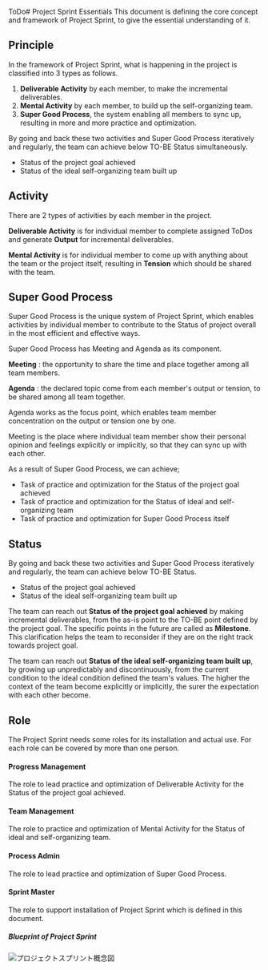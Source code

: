 ToDo# Project Sprint Essentials
This document is defining the core concept and framework of Project Sprint, to give the essential understanding of it.

## Principle
In the framework of Project Sprint, what is happening in the project is classified into 3 types as follows.

1. **Deliverable Activity** by each member, to make the incremental deliverables.
2. **Mental Activity** by each member, to build up the self-organizing team.
3. **Super Good Process**, the system enabling all members to sync up, resulting in more and more practice and optimization.

By going and back these two activities and Super Good Process iteratively and regularly, the team can achieve below TO-BE Status simultaneously.

* Status of the project goal achieved
* Status of the ideal self-organizing team built up

## Activity
There are 2 types of activities by each member in the project.

**Deliverable Activity** is for individual member to complete assigned ToDos and generate **Output** for incremental deliverables.

**Mental Activity** is for individual member to come up with anything about the team or the project itself, resulting in **Tension** which should be shared with the team.

## Super Good Process

Super Good Process is the unique system of Project Sprint, which enables activities by individual member to contribute to the Status of project overall in the most efficient and effective ways.

Super Good Process has Meeting and Agenda as its component.

**Meeting** : the opportunity to share the time and place together among all team members.

**Agenda** : the declared topic come from each member's output or tension, to be shared among all team together.

Agenda works as the focus point, which enables team member concentration on the output or tension one by one.

Meeting is the place where individual team member show their personal opinion and feelings explicitly or implicitly, so that they can sync up with each other.

As a result of Super Good Process, we can achieve;

  * Task of practice and optimization for the Status of the project goal achieved
  * Task of practice and optimization for the Status of ideal and self-organizing team
  * Task of practice and optimization for Super Good Process itself

## Status

By going and back these two activities and Super Good Process iteratively and regularly, the team can achieve below TO-BE Status.

* Status of the project goal achieved
* Status of the ideal self-organizing team built up

The team can reach out **Status of the project goal achieved** by making incremental deliverables, from the as-is point to the TO-BE point defined by the project goal. The specific points in the future are called as **Milestone**. This clarification helps the team to reconsider if they are on the right track towards project goal.

The team can reach out **Status of the ideal self-organizing team built up**, by growing up unpredictably and discontinuously, from the current condition to the ideal condition defined the team's values. The higher the context of the team become explicitly or implicitly, the surer the expectation with each other become.

## Role
The Project Sprint needs some roles for its installation and actual use.
For each role can be covered by more than one person.

#### Progress Management
The role to lead practice and optimization of Deliverable Activity for the Status of the project goal achieved.

#### Team Management
The role to practice and optimization of Mental Activity for the Status of ideal and self-organizing team.

#### Process Admin
The role to lead practice and optimization of Super Good Process.

#### Sprint Master
The role to support installation of Project Sprint which is defined in this document.

##### Blueprint of Project Sprint
![プロジェクトスプリント概念図](https://projectsprint.org/images/ps-en.png)
